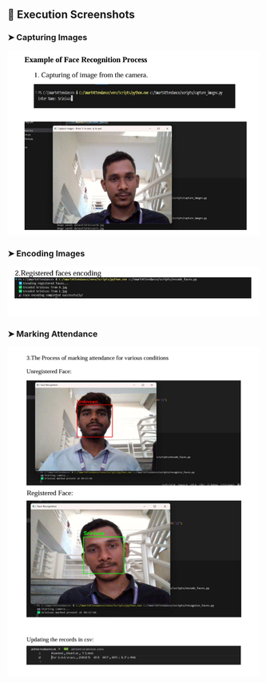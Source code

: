 ## 📸 Execution Screenshots

### ➤ Capturing Images  
![Capturing Images](assets/screenshots/capturingimages.png)

### ➤ Encoding Images  
![Encoding Images](assets/screenshots/encodingimages.png)

### ➤ Marking Attendance  
![Marking Attendance](assets/screenshots/markingattendance.png)
